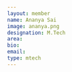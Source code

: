 ```yaml
---
layout: member
name: Ananya Sai
image: ananya.png
designation: M.Tech
area:
bio:
email:
type: mtech
---
```

